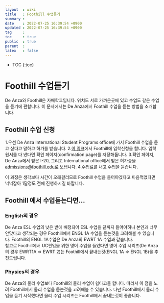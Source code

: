 ```yaml
---
layout  : wiki
title   : Foothill 수업듣기
summary : 
date    : 2022-07-25 16:39:54 +0900
updated : 2022-07-25 16:39:54 +0900
tag     : 
toc     : true
public  : true
parent  : 
latex   : false
---
```

* TOC
{:toc}

# Foothill 수업듣기
De Anza와 Foothill은 자매학교입니다. 위치도 서로 가까운곳에 있고 수업도 같은 수업을 듣기에 편합니다. 이 문서에서는 De Anza에서 Foothill 수업을 듣는 방법을 소개합니다.

## Foothill 수업 신청
1.우선 De Anza International Student Programs office에 가서 Foothill 수업을 듣고 싶다고 말하고 허가를 받습니다.
2.[이 링크](https://www.opencccapply.net/cccapply-welcome?cccMisCode=422)에서 Foothill에 입학신청을 합니다. 입학원서를 다 냈다면 확인 페이지(confirmation page)를 저장해둡니다.
3.확인 페이지, De Anza에서 받은 I-20, 그리고 International office에서 받은 허가증을 admissions@foothill.edu로 보냅니다.
4.수업료를 내고 수업을 듣습니다.

이 과정은 생각보다 시간이 오래걸리므로 Foothill 수업을 들어야겠다고 마음먹었다면 넉넉잡아 1달정도 전에 진행하시길 바랍니다.

## Foothill 에서 수업듣는다면...

### English의 경우
De Anza ESL 수업의 낮은 받에 배정되어 ESL 수업을 끝까지 들어야하나 본인과 너무 안맞다고 생각되는 경우 Foothill에서 ENGL 1A 수업을 듣는것을 고려해볼 수 있습니다. Foothill의 ENGL 1A수업은 De Anza의 EWRT 1A 수업과 같습니다.  
참고로 Foothill에서 UC편입을 위한 영어 수업을 들었다면 영어 수업 시리즈(De Anza의 경우 EWRT1A => EWRT 2)는 Foothill에서 끝내는것(ENGL 1A => ENGL 1B)을 추천드립니다.  

### Physics의 경우
De Anza의 물리 수업보다 Foothill의 물리 수업이 쉽다고들 합니다. 따라서 이 점을 노려 Foothill에서 물리 수업을 듣는것을 고려해볼 수 있습니다. 다만 Foothill에서 물리 수업을 듣기 시작했다면 물리 수업 시리즈는 Foothill에서 끝내는것이 좋습니다.

